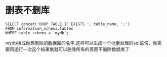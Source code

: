 # 删表不删库
```
SELECT concat('DROP TABLE IF EXISTS ', table_name, ';')
FROM information_schema.tables
WHERE table_schema = 'mydb';
```
mydb换成你想删除的数据库的名字,这样可以生成一个批量处理的sql语句，你需要再运行一次这个结果集就可以删除所有的表而不删除数据库了
